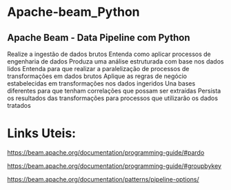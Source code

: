 # Apache-beam_Python
## Apache Beam - Data Pipeline com Python

Realize a ingestão de dados brutos
Entenda como aplicar processos de engenharia de dados
Produza uma análise estruturada com base nos dados lidos
Entenda para que realizar a paralelização de processos de transformações em dados brutos
Aplique as regras de negócio estabelecidas em transformações nos dados ingeridos
Una bases diferentes para que tenham correlações que possam ser extraídas
Persista os resultados das transformações para processos que utilizarão os dados tratados

# Links Uteis:
https://beam.apache.org/documentation/programming-guide/#pardo

https://beam.apache.org/documentation/programming-guide/#groupbykey

https://beam.apache.org/documentation/patterns/pipeline-options/
